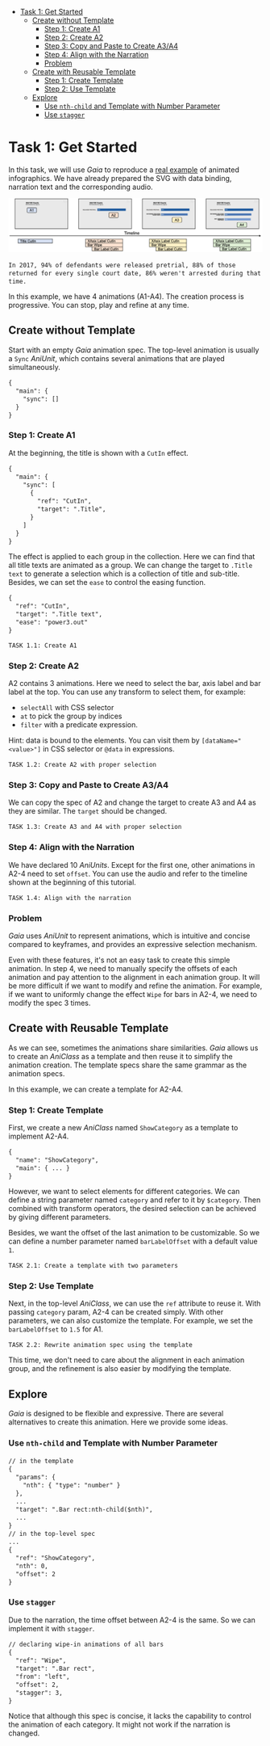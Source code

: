 - [Task 1: Get Started](#task-1-get-started)
  - [Create without Template](#create-without-template)
    - [Step 1: Create A1](#step-1-create-a1)
    - [Step 2: Create A2](#step-2-create-a2)
    - [Step 3: Copy and Paste to Create A3/A4](#step-3-copy-and-paste-to-create-a3a4)
    - [Step 4: Align with the Narration](#step-4-align-with-the-narration)
    - [Problem](#problem)
  - [Create with Reusable Template](#create-with-reusable-template)
    - [Step 1: Create Template](#step-1-create-template)
    - [Step 2: Use Template](#step-2-use-template)
  - [Explore](#explore)
    - [Use `nth-child` and Template with Number Parameter](#use-nth-child-and-template-with-number-parameter)
    - [Use `stagger`](#use-stagger)


# Task 1: Get Started

In this task, we will use *Gaia* to reproduce a [real example](https://youtu.be/5mhwDSHKEyM?t=215) of animated infographics. 
We have already prepared the SVG with data binding, narration text and the corresponding audio.

![Animation example1](../figures/ani_result_example1.png)

```
In 2017, 94% of defendants were released pretrial, 88% of those returned for every single court date, 86% weren't arrested during that time.
```

In this example, we have 4 animations (A1-A4). The creation process is progressive. You can stop, play and refine at any time.

## Create without Template

Start with an empty *Gaia* animation spec. The top-level animation is usually a `Sync` *AniUnit*, which contains several animations that are played simultaneously.

```json5
{
  "main": {
    "sync": []
  }
}
```

### Step 1: Create A1

At the beginning, the title is shown with a `CutIn` effect.

```json5
{
  "main": {
    "sync": [
      {
        "ref": "CutIn",
        "target": ".Title",
      }
    ]
  }
}
```

The effect is applied to each group in the collection. Here we can find that all title texts are animated as a group.
We can change the target to `.Title text` to generate a selection which is a collection of title and sub-title.
Besides, we can set the `ease` to control the easing function.

```json5
{
  "ref": "CutIn",
  "target": ".Title text",
  "ease": "power3.out"
}
```

```
TASK 1.1: Create A1
```

### Step 2: Create A2

A2 contains 3 animations. Here we need to select the bar, axis label and bar label at the top. 
You can use any transform to select them, for example:
- `selectAll` with CSS selector
- `at` to pick the group by indices
- `filter` with a predicate expression.

Hint: data is bound to the elements. You can visit them by `[dataName="<value>"]` in CSS selector or `@data` in expressions.

```
TASK 1.2: Create A2 with proper selection
```

### Step 3: Copy and Paste to Create A3/A4

We can copy the spec of A2 and change the target to create A3 and A4 as they are similar. The `target` should be changed.

```
TASK 1.3: Create A3 and A4 with proper selection
```

### Step 4: Align with the Narration

We have declared 10 *AniUnits*. Except for the first one, other animations in A2-4 need to set `offset`.
You can use the audio and refer to the timeline shown at the beginning of this tutorial.

```
TASK 1.4: Align with the narration
```

### Problem

*Gaia* uses *AniUnit* to represent animations, which is intuitive and concise compared to keyframes, and provides an expressive selection mechanism.

Even with these features, it's not an easy task to create this simple animation.
In step 4, we need to manually specify the offsets of each animation and pay attention to the alignment in each animation group.
It will be more difficult if we want to modify and refine the animation.
For example, if we want to uniformly change the effect `Wipe` for bars in A2-4, we need to modify the spec 3 times.


## Create with Reusable Template

As we can see, sometimes the animations share similarities. *Gaia* allows us to create an *AniClass* as a template and then reuse it to simplify the animation creation.
The template specs share the same grammar as the animation specs.

In this example, we can create a template for A2-A4. 

### Step 1: Create Template

First, we create a new *AniClass* named `ShowCategory` as a template to implement A2-A4.

```json5
{
  "name": "ShowCategory",
  "main": { ... }
}
```

However, we want to select elements for different categories. 
We can define a string parameter named `category` and refer to it by `$category`.
Then combined with transform operators, the desired selection can be achieved by giving different parameters.

Besides, we want the offset of the last animation to be customizable. So we can define a number parameter named `barLabelOffset` with a default value `1`.

```
TASK 2.1: Create a template with two parameters
```

### Step 2: Use Template

Next, in the top-level *AniClass*, we can use the `ref` attribute to reuse it.
With passing `category` param, A2-4 can be created simply.
With other parameters, we can also customize the template. For example, we set the `barLabelOffset` to `1.5` for A1.

```
TASK 2.2: Rewrite animation spec using the template
```

This time, we don't need to care about the alignment in each animation group, and the refinement is also easier by modifying the template.

## Explore

*Gaia* is designed to be flexible and expressive. There are several alternatives to create this animation. Here we provide some ideas.

### Use `nth-child` and Template with Number Parameter

```json5
// in the template
{
  "params": {
    "nth": { "type": "number" }
  },
  ...
  "target": ".Bar rect:nth-child($nth)",
  ...
}
// in the top-level spec
...
{
  "ref": "ShowCategory",
  "nth": 0,
  "offset": 2
}
```

### Use `stagger`

Due to the narration, the time offset between A2-4 is the same. So we can implement it with `stagger`.

```json5
// declaring wipe-in animations of all bars
{
  "ref": "Wipe",
  "target": ".Bar rect",
  "from": "left",
  "offset": 2,
  "stagger": 3,
}
```

Notice that although this spec is concise, it lacks the capability to control the animation of each category.
It might not work if the narration is changed.

